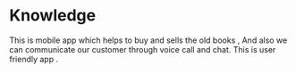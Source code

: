 # Knowledge
This is mobile app which helps to buy and sells the old books , And also we can communicate our customer through voice call and chat. This is user friendly app .
